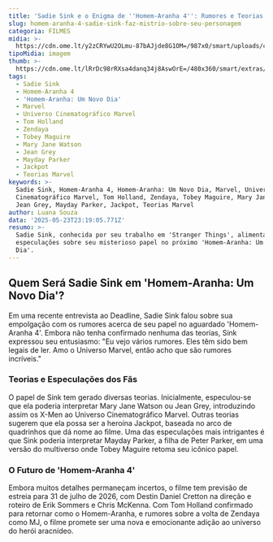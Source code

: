 ```yaml
---
title: 'Sadie Sink e o Enigma de ''Homem-Aranha 4'': Rumores e Teorias Sobre Seu Papel'
slug: homem-aranha-4-sadie-sink-faz-mistrio-sobre-seu-personagem
categoria: FILMES
midia: >-
  https://cdn.ome.lt/y2zCRYwU2OLmu-87bAJjde8G1OM=/987x0/smart/uploads/conteudo/fotos/Design_sem_nome37.png
tipoMidia: imagem
thumb: >-
  https://cdn.ome.lt/lRrDc98rRXsa4danq34j8AswOrE=/480x360/smart/extras/conteudos/Design_sem_nome37.png
tags:
  - Sadie Sink
  - Homem-Aranha 4
  - 'Homem-Aranha: Um Novo Dia'
  - Marvel
  - Universo Cinematográfico Marvel
  - Tom Holland
  - Zendaya
  - Tobey Maguire
  - Mary Jane Watson
  - Jean Grey
  - Mayday Parker
  - Jackpot
  - Teorias Marvel
keywords: >-
  Sadie Sink, Homem-Aranha 4, Homem-Aranha: Um Novo Dia, Marvel, Universo
  Cinematográfico Marvel, Tom Holland, Zendaya, Tobey Maguire, Mary Jane Watson,
  Jean Grey, Mayday Parker, Jackpot, Teorias Marvel
author: Luana Souza
data: '2025-05-23T23:19:05.771Z'
resumo: >-
  Sadie Sink, conhecida por seu trabalho em 'Stranger Things', alimenta
  especulações sobre seu misterioso papel no próximo 'Homem-Aranha: Um Novo
  Dia'.
---
```


## Quem Será Sadie Sink em 'Homem-Aranha: Um Novo Dia'?

Em uma recente entrevista ao Deadline, Sadie Sink falou sobre sua empolgação com os rumores acerca de seu papel no aguardado 'Homem-Aranha 4'. Embora não tenha confirmado nenhuma das teorias, Sink expressou seu entusiasmo: "Eu vejo vários rumores. Eles têm sido bem legais de ler. Amo o Universo Marvel, então acho que são rumores incríveis."

### Teorias e Especulações dos Fãs

O papel de Sink tem gerado diversas teorias. Inicialmente, especulou-se que ela poderia interpretar Mary Jane Watson ou Jean Grey, introduzindo assim os X-Men ao Universo Cinematográfico Marvel. Outras teorias sugerem que ela possa ser a heroína Jackpot, baseada no arco de quadrinhos que dá nome ao filme. Uma das especulações mais intrigantes é que Sink poderia interpretar Mayday Parker, a filha de Peter Parker, em uma versão do multiverso onde Tobey Maguire retoma seu icônico papel.

### O Futuro de 'Homem-Aranha 4'

Embora muitos detalhes permaneçam incertos, o filme tem previsão de estreia para 31 de julho de 2026, com Destin Daniel Cretton na direção e roteiro de Erik Sommers e Chris McKenna. Com Tom Holland confirmado para retornar como o Homem-Aranha, e rumores sobre a volta de Zendaya como MJ, o filme promete ser uma nova e emocionante adição ao universo do herói aracnídeo.
